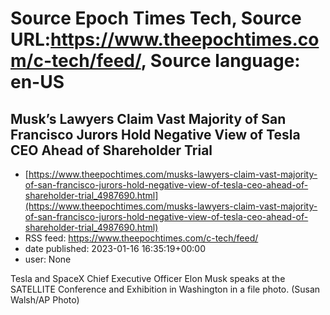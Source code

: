 # Source Epoch Times Tech, Source URL:https://www.theepochtimes.com/c-tech/feed/, Source language: en-US

## Musk’s Lawyers Claim Vast Majority of San Francisco Jurors Hold Negative View of Tesla CEO Ahead of Shareholder Trial
 - [https://www.theepochtimes.com/musks-lawyers-claim-vast-majority-of-san-francisco-jurors-hold-negative-view-of-tesla-ceo-ahead-of-shareholder-trial_4987690.html](https://www.theepochtimes.com/musks-lawyers-claim-vast-majority-of-san-francisco-jurors-hold-negative-view-of-tesla-ceo-ahead-of-shareholder-trial_4987690.html)
 - RSS feed: https://www.theepochtimes.com/c-tech/feed/
 - date published: 2023-01-16 16:35:19+00:00
 - user: None

Tesla and SpaceX Chief Executive Officer Elon Musk speaks at the SATELLITE Conference and Exhibition in Washington in a file photo. (Susan Walsh/AP Photo)
